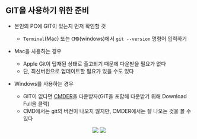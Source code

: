 ## GIT을 사용하기 위한 준비
- 본인의 PC에 GIT이 있는지 먼저 확인할 것
  - `Terminal`(Mac) 또는 `CMD`(windows)에서 `git --version` 명령어 입력하기

- Mac을 사용하는 경우
  - Apple Git이 탑재된 상태로 출고되기 때문에 다운받을 필요가 없다
  - 단, 최신버전으로 업데이트할 필요가 있을 수도 있다

- Windows를 사용하는 경우
  - GIT이 없다면 [CMDER](https://cmder.net/)을 다운받자(GIT을 포함해 다운받기 위해 Download Full을 클릭)
  - CMD에서는 git의 버전이 나오지 않지만, CMDER에서는 잘 나오는 것을 볼 수 있다
<p align = "center"><img src = "https://github.com/sustainable-git/git/blob/main/imageFiles/01-window-gitversion.jpg?raw=true"/> <img src = "https://github.com/sustainable-git/git/blob/main/imageFiles/02-window-gitversion2.jpg?raw=true" /></p>